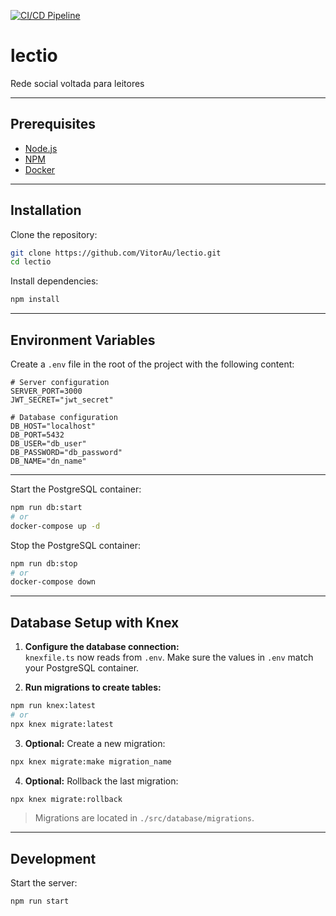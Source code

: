 [![CI/CD Pipeline](https://github.com/VitorAu/lectio/actions/workflows/main.yml/badge.svg)](https://github.com/VitorAu/lectio/actions/workflows/main.yml)

# lectio

Rede social voltada para leitores

---

## Prerequisites

- [Node.js](https://nodejs.org/)
- [NPM](https://www.npmjs.com/)
- [Docker](https://www.docker.com/)

---

## Installation

Clone the repository:

```bash
git clone https://github.com/VitorAu/lectio.git
cd lectio
```

Install dependencies:

```bash
npm install
```

---

## Environment Variables

Create a `.env` file in the root of the project with the following content:

```env
# Server configuration
SERVER_PORT=3000
JWT_SECRET="jwt_secret"

# Database configuration
DB_HOST="localhost"
DB_PORT=5432
DB_USER="db_user"
DB_PASSWORD="db_password"
DB_NAME="dn_name"
```

---

Start the PostgreSQL container:

```bash
npm run db:start
# or
docker-compose up -d
```

Stop the PostgreSQL container:

```bash
npm run db:stop
# or
docker-compose down
```

---

## Database Setup with Knex

1. **Configure the database connection:**\
   `knexfile.ts` now reads from `.env`. Make sure the values in `.env` match your PostgreSQL container.

2. **Run migrations to create tables:**

```bash
npm run knex:latest
# or
npx knex migrate:latest
```

3. **Optional:** Create a new migration:

```bash
npx knex migrate:make migration_name
```

4. **Optional:** Rollback the last migration:

```bash
npx knex migrate:rollback
```

> Migrations are located in `./src/database/migrations`.

---

## Development

Start the server:

```bash
npm run start
```

